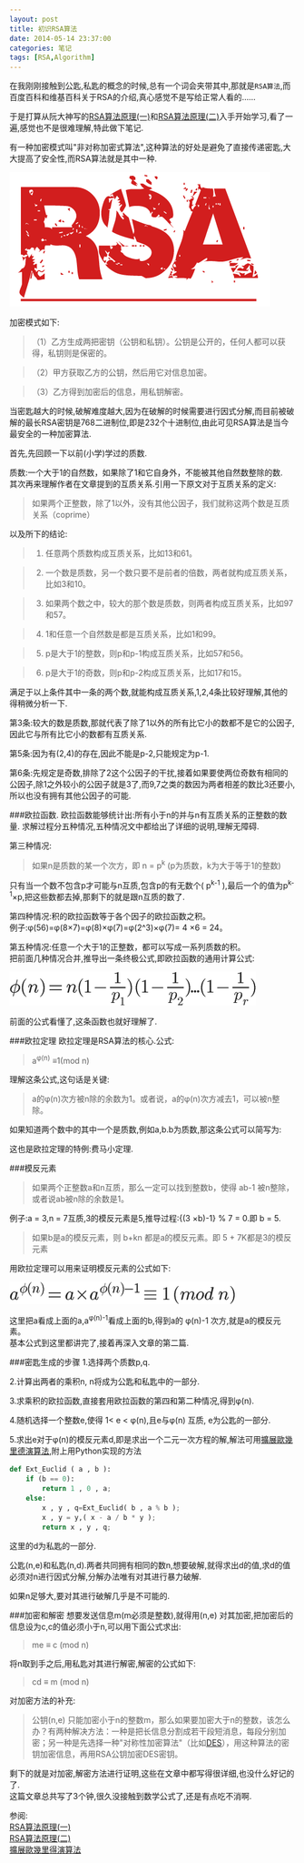 ```yaml
---
layout: post
title: 初识RSA算法
date: 2014-05-14 23:37:00
categories: 笔记
tags: [RSA,Algorithm]
---
```


在我刚刚接触到公匙,私匙的概念的时候,总有一个词会夹带其中,那就是`RSA算法`,而百度百科和维基百科关于RSA的介绍,真心感觉不是写给正常人看的......

于是打算从阮大神写的[RSA算法原理(一)](http://www.ruanyifeng.com/blog/2013/06/rsa_algorithm_part_one.html)和[RSA算法原理(二)](http://www.ruanyifeng.com/blog/2013/07/rsa_algorithm_part_two.html)入手开始学习,看了一遍,感觉也不是很难理解,特此做下笔记.

有一种加密模式叫"非对称加密式算法",这种算法的好处是避免了直接传递密匙,大大提高了安全性,而RSA算法就是其中一种.

<img src="/public/upload/images/bg2013070301.png" alt="RSA" title="RSA">

加密模式如下:

>（1）乙方生成两把密钥（公钥和私钥）。公钥是公开的，任何人都可以获得，私钥则是保密的。

>（2）甲方获取乙方的公钥，然后用它对信息加密。

>（3）乙方得到加密后的信息，用私钥解密。


当密匙越大的时候,破解难度越大,因为在破解的时候需要进行因式分解,而目前被破解的最长RSA密钥是768二进制位,即是232个十进制位,由此可见RSA算法是当今最安全的一种加密算法.

首先,先回顾一下以前(小学)学过的质数.

质数:一个大于1的自然数，如果除了1和它自身外，不能被其他自然数整除的数. <br>
其次再来理解作者在文章提到的互质关系.引用一下原文对于互质关系的定义:

>如果两个正整数，除了1以外，没有其他公因子，我们就称这两个数是互质关系（coprime）

以及所下的结论:

>1. 任意两个质数构成互质关系，比如13和61。

>2. 一个数是质数，另一个数只要不是前者的倍数，两者就构成互质关系，比如3和10。

>3. 如果两个数之中，较大的那个数是质数，则两者构成互质关系，比如97和57。

>4. 1和任意一个自然数是都是互质关系，比如1和99。

>5. p是大于1的整数，则p和p-1构成互质关系，比如57和56。

>6. p是大于1的奇数，则p和p-2构成互质关系，比如17和15。

满足于以上条件其中一条的两个数,就能构成互质关系,1,2,4条比较好理解,其他的得稍微分析一下.

第3条:较大的数是质数,那就代表了除了1以外的所有比它小的数都不是它的公因子,因此它与所有比它小的数都有互质关系.

第5条:因为有(2,4)的存在,因此不能是p-2,只能规定为p-1.

第6条:先规定是奇数,排除了2这个公因子的干扰,接着如果要使两位奇数有相同的公因子,除1之外较小的公因子就是3了,而9,7之类的数因为两者相差的数比3还要小,所以也没有拥有其他公因子的可能.

###欧拉函数.
欧拉函数能够统计出:所有小于n的并与n有互质关系的正整数的数量.
求解过程分五种情况,五种情况文中都给出了详细的说明,理解无障碍.

第三种情况:
>如果n是质数的某一个次方，即 n = p<sup>k</sup> (p为质数，k为大于等于1的整数)

只有当一个数不包含p才可能与n互质,包含p的有无数个( p<sup>k-1</sup> ),最后一个的值为p<sup>k-1</sup>×p,把这些数都去掉,那剩下的就是跟n互质的数了.

第四种情况:积的欧拉函数等于各个因子的欧拉函数之积。<br>
例子:φ(56)=φ(8×7)=φ(8)×φ(7)=φ(2^3)×φ(7)= 4 ×6 = 24。

第五种情况:任意一个大于1的正整数，都可以写成一系列质数的积。<br>
把前面几种情况合并,推导出一条终极公式,即欧拉函数的通用计算公式:

<img src="/public/upload/images/chart.png" alt="chart">

前面的公式看懂了,这条函数也就好理解了.

###欧拉定理
欧拉定理是RSA算法的核心.公式:

>a<sup>φ(n)</sup> ≡1(mod n)

理解这条公式,这句话是关键:
>a的φ(n)次方被n除的余数为1。或者说，a的φ(n)次方减去1，可以被n整除。

如果知道两个数中的其中一个是质数,例如a,b.b为质数,那这条公式可以简写为:

这也是欧拉定理的特例:费马小定理.

###模反元素
>如果两个正整数a和n互质，那么一定可以找到整数b，使得 ab-1 被n整除，或者说ab被n除的余数是1。

例子:a = 3,n = 7互质,3的模反元素是5,推导过程:{(3 ×b)-1} % 7 = 0.即 b = 5.
>如果b是a的模反元素，则 b+kn 都是a的模反元素。即 5 + 7K都是3的模反元素

用欧拉定理可以用来证明模反元素的公式如下:

<img src="/public/upload/images/formula.png" alt="fomula">

这里把a看成上面的a,a<sup>φ(n)-1</sup>看成上面的b,得到a的 φ(n)-1 次方,就是a的模反元素。    
基本公式到这里都讲完了,接着再深入文章的第二篇.

###密匙生成的步骤
1.选择两个质数p,q.

2.计算出两者的乘积n, n将成为公匙和私匙中的一部分.

3.求乘积的欧拉函数,直接套用欧拉函数的第四和第二种情况,得到φ(n).

4.随机选择一个整数e,使得 1< e < φ(n),且e与φ(n) 互质, e为公匙的一部分.

5.求出e对于φ(n)的模反元素d,即是求出一个二元一次方程的解,解法可用[擴展歐幾里德演算法](http://zh.wikipedia.org/wiki/%E6%89%A9%E5%B1%95%E6%AC%A7%E5%87%A0%E9%87%8C%E5%BE%97%E7%AE%97%E6%B3%95),附上用Python实现的方法

```python
def Ext_Euclid ( a , b ):
    if (b == 0):
        return 1 , 0 , a;
    else:
        x , y , q=Ext_Euclid( b , a % b );
        x , y = y,( x - a / b * y );
        return x , y , q;
```
这里的d为私匙的一部分.

公匙(n,e)和私匙(n,d).两者共同拥有相同的数n,想要破解,就得求出d的值,求d的值必须对n进行因式分解,分解办法唯有对其进行暴力破解.

如果n足够大,要对其进行破解几乎是不可能的.

###加密和解密
想要发送信息m(m必须是整数),就得用(n,e) 对其加密,把加密后的信息设为c,c的值必须小于n,可以用下面公式求出:

>me ≡ c (mod n)

将n取到手之后,用私匙对其进行解密,解密的公式如下:

>cd ≡ m (mod n)

对加密方法的补充:
>公钥(n,e) 只能加密小于n的整数m，那么如果要加密大于n的整数，该怎么办？有两种解决方法：一种是把长信息分割成若干段短消息，每段分别加密；另一种是先选择一种"对称性加密算法"（比如[DES](https://zh.wikipedia.org/wiki/%E8%B3%87%E6%96%99%E5%8A%A0%E5%AF%86%E6%A8%99%E6%BA%96)），用这种算法的密钥加密信息，再用RSA公钥加密DES密钥。

剩下的就是对加密,解密方法进行证明,这些在文章中都写得很详细,也没什么好记的了.    
这篇文章总共写了3个钟,很久没接触到数学公式了,还是有点吃不消啊.    

参阅:    
[RSA算法原理(一)](http://www.ruanyifeng.com/blog/2013/06/rsa_algorithm_part_one.html)    
[RSA算法原理(二)](http://www.ruanyifeng.com/blog/2013/07/rsa_algorithm_part_two.html)    
[擴展歐幾里得演算法](http://zh.wikipedia.org/wiki/%E6%89%A9%E5%B1%95%E6%AC%A7%E5%87%A0%E9%87%8C%E5%BE%97%E7%AE%97%E6%B3%95)


